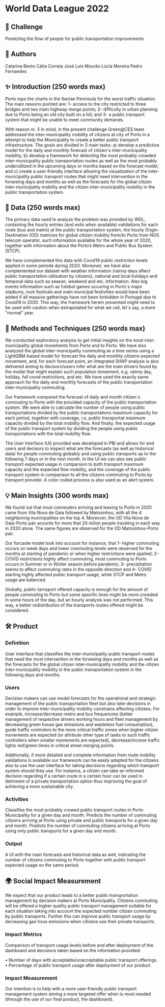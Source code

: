 ﻿# World Data League 2022

## 🎯 Challenge
Predicting the flow of people for public transportation improvements

## 👥 Authors
Catarina Bento
Cátia Correia
José Luís Mourão
Lúcia Moreira
Pedro Fernandes

## ✨ Introduction (250 words max)

Porto tops the charts in the Iberian Peninsula for the worst traffic situation. The main reasons pointed are: 1- access to the city restricted to three bridges and two main highway merge points; 2- difficulty in urban planning due to Porto being an old city built on a hill; and 3- a public transport system that might be unable to meet community demands. 

With reason nr. 3 in mind, in the present challenge Green@CES team addressed the inter-municipality mobility of citizens at city of Porto in a attempt to help the Municipality to create a better public transport infrastructure. The goals are divided in 3 main tasks: a) develop a predictive model for the daily and monthly forecast of citizen's inter-municipality mobility; b) develop a framework for detecting the most probably crowded inter-municipality public transportation routes as well as the most probably underutilized in the upcoming days or months based on the forecast model; and c) create a user-friendly interface allowing the visualization of the inter-municipality public transport routes that might need intervention in the forseeing days and months as well as the forecasts for the global citizen inter-municipality mobility and the citizen inter-municipality mobility in the public transportation system.


## 🔢 Data (250 words max)

The primary data used to analyze the problem was provided by WDL, containing the hourly entries (and exits when available) validations for each route (bus and metro) at the public transportation system, the hourly Origin-Destination (OD) matrices for global citizen mobility from/to Porto from NOS telecom operator, such information available for the whole year of 2020, together with information about the Porto’s Metro and Public Bus System (STCP). 

We have complemented this data with Covid19 public restriction levels applied in some periods during 2020. Moreover, we have also complemented our dataset with weather information (rainny days aftect public transportation utilization by citizens), national and local holidays and temporal data such as season, weekend and etc. information. Also big events information such as futebol games occuring in Porto´s major stadiums, rock festivals and main municipal festivities would have been added if all massive gatherings have not been forbidden in Portugal due to Covid19 in 2020. This way, the framework herein presented might need to be used with caution when extrapolated for what we call, let´s say, a more "normal" year.


## 🧮 Methods and Techniques (250 words max)

We conducted exploratory analysis to get initial insights on the most inter-municipality global movements from Porto and to Porto.
We have also analyzed the global inter-municipality commuting as a time series using a LightGBM-based model for forecast the daily and monthly citizens expected movement, and, for each forecast point, an integrated SHAP analysis is also delivered aiming to decisors/users infer what are the main drivers found by the model that might explain such population movement, e.g. rainny day, holiday, full covid restrictions, and etc. We have used the exactly same approach for the daily and monthly forecasts of the public transportation inter-municipality commuting.

Our framework compared the forecast of daily and month citizen´s commuting to Porto with the provided capacity of the public transportation system. We were able to calculate the number of people using public transportations divided by the public transportations maximum capacity for each period, together with coverage, i.e,  public transportat maximum capacity divided by the total mobility flow. And finally, the expected usage of the public transport system by dividing the people using public transportations with the total mobility flow.

The User Interface (UI) provided was developed in PBI and allows for end users and decisors to inspect what are the forecasts (as well as historical data) for people commuting globably and using public transports up to the following 7 days or in the next month. In the UI we can also see public transport expected usage in comparsion to both transport maximum capacity and the expected flow mobility, and the coverage of the public transport system in comparison to all the citizens commuting to Porto by transport provider. A color coded process is also used as an alert system.


## 💡 Main Insights (300 words max)

We found out that most commuters arriving and leaving to Porto in 2020 came from Vila Nova de Gaia followed by Matosinhos, with all the 4 neighboring municipalities on the top 4. Moreover, the OD Vila Nova de Gaia-Porto pair acounts for more that 20 milion people traveling in each way in 2020 alone. The same figures are observed for the OD Matosinhos-Porto pair. 

Our forcaste model took into account for instance, that 1- higher commuting occurs on week days and lower commuting levels were observed for the months at starting of pandemic or when higher restrictions were applied; 2- COVID restrictions highly affect commuting, most commuting to Porto occurs in Summer or in Winter season before pandemic; 3- precipitation seems to affect commuting rates in the opposite direction and 4- COVID starting highly affected public transport usage, while STCP and Metro usage are balanced.

Globally, public tarnsport offered capacity is enough for the amount of people commuting to Porto but some specific lines might be more crowded in some hours of the day, but an hourly analysis was not performed. This way, a better redistribution of the transports routes offered might be considered.



## 🛠️ Product
### Definition

User interface that classifies the inter-municipality public transport routes that need the most intervention in the forseeing days and months as well as the forecasts for the global citizen inter-municipality mobility and the citizen inter-municipality mobility in the public transportation system in the following days and months.

### Users

Decision makers can use model forecasts for the operational and strategic management of the public transportation fleet but also take decisions in order to improve inter-municipality mobility constrains affecting citizens.
For example, increase/decrease metro and bus frequencies (better management of respective drivers working hours and fleet management by decreasing green house gas emissions and wasteless fuel consumption), guide traffic controlers to the more critical traffic zones when bigher citizen movements are expected (or attribute other type of tasks to such traffic controllers when smaller movements are expected), decrease/increse traffic lights red/green times in critical street merging points.

Additionally, if more detailed and complete information from route mobility validations is available our framework can be easily adapted for the citizens also to use the user interface for taking decisions regarding which transport system should they use. For instance, a citizen can take an informed decision regarding if a certain route in a certain hour can be used in detriment of a private transportation option thus improving the goal of achieving a more sustainable city.

### Activities

Classifies the most probably crowed public transport routes in Porto Municipality for a given day and month. Predicts the number of commuting citizens arriving at Porto using private and public transports for a given day and month. Predicts the number of commuting citizens arriving at Porto using only public transports for a given day and month.

### Output

A UI with the main forecasts and historical data as well, indicating the number of citizens commuting to Porto together with public transport expected usage on the same period.



## 🌍 Social Impact Measurement

We expect that our product leads to a better public transportation management by decision makers at Porto Municipality. Citizens commuting will be offered a higher quality public transport management suitable for each situation taking into account the expected number citizen commuting by public transports. Further this can improve public transport usage by decreasing gas hous emissions when citizens use their private transports.


### Impact Metrics

Comparison of transport usage levels before and after deployment of the dashboard and decisions taken based on the information provided:

•	Number of days with acceptable/unacceptable public transport offerings.
•	Percentage of public transport usage after deployment of our product.


### Impact Measurement

Our intention is to help with a more user-friendly public transport management system aiming a more targeted offer when is most needed (through the use of our final product, the dashboard).